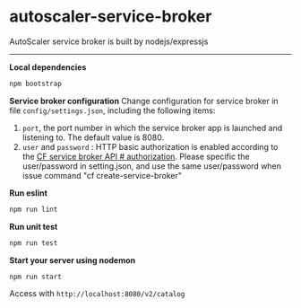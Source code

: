 autoscaler-service-broker
=====

AutoScaler service broker is built by nodejs/expressjs

---
**Local dependencies**
```sh
npm bootstrap
```
**Service broker configuration**
Change configuration for service broker in file `config/settings.json`, including the following items:
1. `port`, the port number in which the service broker app is launched and listening to.  The default value is 8080. 
2. `user` and `password` : HTTP basic authorization is enabled according to the [CF service broker API # authorization](http://docs.cloudfoundry.org/services/api.html#authentication).  Please specific the user/password in setting.json, and use the same user/password when issue command "cf create-service-broker"


**Run eslint**
```js
npm run lint
```
**Run unit test**
```js
npm run test
```

**Start your server using nodemon**
```js
npm run start
```
Access with `http://localhost:8080/v2/catalog`
